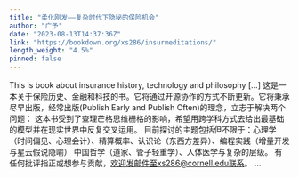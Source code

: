 ```yaml
---
title: "柔化刚发——复杂时代下隐秘的保险机会"
author: "广予"
date: "2023-08-13T14:37:36Z"
link: "https://bookdown.org/xs286/insurmeditations/"
length_weight: "4.5%"
pinned: false
---
```


This is book about insurance history, technology and philosophy [...] 这是一本关于保险历史、金融和科技的书。它将通过开源协作的方式不断更新。它将秉承尽早出版，经常出版(Publish Early and
Publish Often)的理念，立志于解决两个问题： 这本书受到了查理芒格思维栅格的影响，希望用跨学科方式去给出最基础的模型并在现实世界中反复交叉运用。
目前探讨的主题包括但不限于：心理学（时间偏见、心理会计）、精算概率、认识论（东西方差异）、编程实践（增量开发与星云假说隐喻）
中国哲学（道家、管子轻重学）、人体医学与复杂的层级。 有任何批评指正或想参与贡献，欢迎发邮件至xs286@cornell.edu联系。 ...

